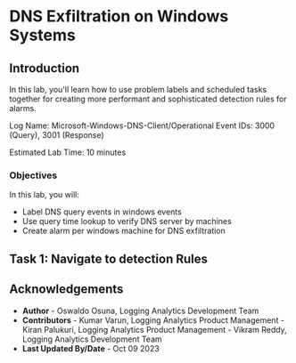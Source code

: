 # DNS Exfiltration on Windows Systems

## Introduction

In this lab, you'll learn how to use problem labels and scheduled tasks together for creating more performant and sophisticated detection rules for alarms.

Log Name: Microsoft-Windows-DNS-Client/Operational
Event IDs: 3000 (Query), 3001 (Response)

Estimated Lab Time: 10 minutes


### Objectives

In this lab, you will:
* Label DNS query events in windows events
* Use query time lookup to verify DNS server by machines
* Create alarm per windows machine for DNS exfiltration

## **Task 1:**  Navigate to detection Rules


## Acknowledgements
* **Author** - Oswaldo Osuna, Logging Analytics Development Team
* **Contributors** -  Kumar Varun, Logging Analytics Product Management - Kiran Palukuri, Logging Analytics Product Management - Vikram Reddy, Logging Analytics Development Team 
* **Last Updated By/Date** - Oct 09 2023

